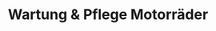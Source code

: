 ---
title: "Wartung & Pflege Motorräder"
url: /deggendorf/wartung-und-pflege-motorraeder/
shop: Motorrad
---